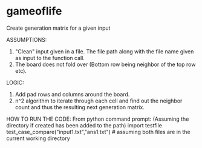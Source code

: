 gameoflife
==========

Create generation matrix for a given input

ASSUMPTIONS:
1) "Clean" input given in a file. The file path along with the file name given as input to the function call.
2) The board does not fold over (Bottom row being neighbor of the top row etc).

LOGIC:
1) Add pad rows and columns around the board.
2) n^2 algorithm to iterate through each cell and find out the neighbor count and thus the resulting next generation matrix.

HOW TO RUN THE CODE:
From python command prompt: (Assuming the directory if created has been added to the path)
import testfile
test_case_compare("input1.txt","ans1.txt") # assuming both files are in the current working directory
